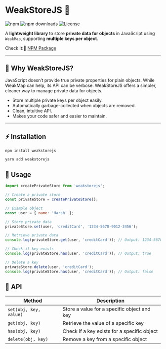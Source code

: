 # WeakStoreJS 🚀

![npm](https://img.shields.io/npm/v/weakstorejs?color=brightgreen)
![npm downloads](https://img.shields.io/npm/dt/weakstorejs)
![License](https://img.shields.io/npm/l/weakstorejs)

A **lightweight library** to store **private data for objects** in JavaScript using `WeakMap`, supporting **multiple keys per object**.

Check It:🔗 [NPM Package](https://www.npmjs.com/package/weakstorejs)


---

## 🔹 Why WeakStoreJS?

JavaScript doesn’t provide true private properties for plain objects. While WeakMap can help, its API can be verbose. WeakStoreJS offers a simpler, cleaner way to manage private data for objects.

- Store multiple private keys per object easily.
- Automatically garbage-collected when objects are removed.
- Clean, intuitive API.
- Makes your code safer and easier to maintain.

---

## ⚡ Installation

```bash
npm install weakstorejs
```
```yarn
yarn add weakstorejs
```

## 🔹 Usage

```javascript
import createPrivateStore from 'weakstorejs';

// Create a private store
const privateStore = createPrivateStore();

// Example object
const user = { name: 'Harsh' };

// Store private data
privateStore.set(user, 'creditCard', '1234-5678-9012-3456');

// Retrieve private data
console.log(privateStore.get(user, 'creditCard')); // Output: 1234-5678-9012-3456

// Check if key exists
console.log(privateStore.has(user, 'creditCard')); // Output: true

// Delete a key
privateStore.delete(user, 'creditCard');
console.log(privateStore.has(user, 'creditCard')); // Output: false
```

## 🔹 API

| Method | Description |
|--------|-------------|
| `set(obj, key, value)` | Store a value for a specific object and key |
| `get(obj, key)` | Retrieve the value of a specific key |
| `has(obj, key)` | Check if a key exists for a specific object |
| `delete(obj, key)` | Remove a key from a specific object |
